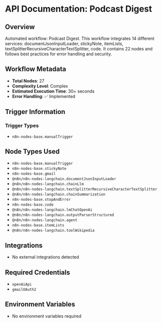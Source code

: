# API Documentation: Podcast Digest

## Overview
Automated workflow: Podcast Digest. This workflow integrates 14 different services: documentJsonInputLoader, stickyNote, itemLists, textSplitterRecursiveCharacterTextSplitter, code. It contains 22 nodes and follows best practices for error handling and security.

## Workflow Metadata
- **Total Nodes**: 27
- **Complexity Level**: Complex
- **Estimated Execution Time**: 30+ seconds
- **Error Handling**: ✅ Implemented

## Trigger Information
### Trigger Types
- `n8n-nodes-base.manualTrigger`

## Node Types Used
- `n8n-nodes-base.manualTrigger`
- `n8n-nodes-base.stickyNote`
- `n8n-nodes-base.gmail`
- `@n8n/n8n-nodes-langchain.documentJsonInputLoader`
- `@n8n/n8n-nodes-langchain.chainLlm`
- `@n8n/n8n-nodes-langchain.textSplitterRecursiveCharacterTextSplitter`
- `@n8n/n8n-nodes-langchain.chainSummarization`
- `n8n-nodes-base.stopAndError`
- `n8n-nodes-base.code`
- `@n8n/n8n-nodes-langchain.lmChatOpenAi`
- `@n8n/n8n-nodes-langchain.outputParserStructured`
- `@n8n/n8n-nodes-langchain.agent`
- `n8n-nodes-base.itemLists`
- `@n8n/n8n-nodes-langchain.toolWikipedia`

## Integrations
- No external integrations detected

## Required Credentials
- `openAiApi`
- `gmailOAuth2`

## Environment Variables
- No environment variables required
